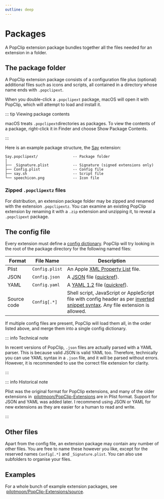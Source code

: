 ```yaml
---
outline: deep
---
```


# Packages

A PopClip extension package bundles together all the files needed for an
extension in a folder.

## The package folder

A PopClip extension package consists of a configuration file plus (optional)
additional files such as icons and scripts, all contained in a directory whose
name ends with `.popclipext`.

When you double-click a `.popclipext` package, macOS will open it with PopClip,
which will attempt to load and install it.

::: tip Viewing package contents

macOS treats `.popclipext`directories as packages. To view the contents of a
package, right-click it in Finder and choose Show Package Contents.

:::

Here is an example package structure, the
[Say](https://github.com/pilotmoon/PopClip-Extensions/tree/master/source/Say.popclipext)
extension:

```
Say.popclipext/                -- Package folder
│
├── _Signature.plist           -- Signature (signed extensions only)
├── Config.plist               -- Config file
├── say.sh                     -- Script file
└── speechicon.png             -- Icon file
```

### Zipped `.popclipextz` files

For distribution, an extension package folder may be zipped and renamed with the
extension `.popclipextz`. You can examine an existing PopClip extension by
renaming it with a `.zip` extension and unzipping it, to reveal a `.popclipext`
package.

## The config file

Every extension must define a [config dictionary](./config.md). PopClip will try
looking in the root of the package directory for the following named files:

| Format      | File Name      | Description                                                                                                                                                     |
| ----------- | -------------- | --------------------------------------------------------------------------------------------------------------------------------------------------------------- |
| Plist       | `Config.plist` | An Apple [XML Property List](https://en.wikipedia.org/wiki/Property_list) file.                                                                                 |
| JSON        | `Config.json`  | A [JSON](https://www.json.org/json-en.html) file ([quickref](https://quickref.me/json)).                                                                        |
| YAML        | `Config.yaml`  | A [YAML 1.2](https://yaml.org) file ([quickref](https://quickref.me/yaml)).                                                                                     |
| Source code | `Config[.*]`   | Shell script, JavaScript or AppleScript file with config header as per [inverted snippet syntax](./snippets.md#inverted-syntax). Any file extension is allowed. |

If multiple config files are present, PopClip will load them all, in the order
listed above, and merge them into a single config dictionary.

::: info Technical note

In recent versions of PopClip, `.json` files are actually parsed with a YAML
parser. This is because valid JSON is valid YAML too. Therefore, technically you
can use YAML syntax in a `.json` file, and it will be parsed without errors.
However, it is recommended to use the correct file extension for clarity.

:::

::: info Historical note

Plist was the original format for PopClip extensions, and many of the older
extensions in
<span style="white-space: nowrap"><GithubFilled />&nbsp;<a href="https://github.com/pilotmoon/PopClip-Extensions">pilotmoon/PopClip-Extensions</a></span>
are in Plist format. Support for JSON and YAML was added later. I recommend
using JSON or YAML for new extensions as they are easier for a human to read and
write.

:::

## Other files

Apart from the config file, an extension package may contain any number of other
files. You are free to name these however you like, except for the reserved
names `Config[.*]` and `_Signature.plist`. You can also use subfolders to
organise your files.

## Examples

For a whole bunch of example extension packages, see
<span style="white-space: nowrap"><GithubFilled />&nbsp;<a href="https://github.com/pilotmoon/PopClip-Extensions/tree/master/source">pilotmoon/PopClip-Extensions/source</a></span>.
